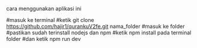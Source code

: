 cara menggunakan aplikasi ini


#masuk ke terminal
#ketik git clone https://github.com/hajir1/qurankuV2fe.git nama_folder
#masuk ke folder
#pastikan sudah terinstall nodejs dan npm
#ketik npm install pada terminal folder
#dan ketik npm run dev